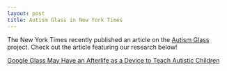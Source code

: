 ```yaml
---
layout: post
title: Autism Glass in New York Times
---
```

The New York Times recently published an article on the [Autism Glass](/projects/autism-therapy-on-glass/) project. Check out the article featuring our research below!

[Google Glass May Have an Afterlife as a Device to Teach Autistic Children](https://www.nytimes.com/2019/07/17/technology/google-glass-device-treat-autism.html?action=click&amp;module=Editors%20Picks&amp;pgtype=Homepage)